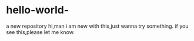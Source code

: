 # hello-world-
a new repository
hi,man
i am new with this,just wanna try something.
if you see this,please let me know.
